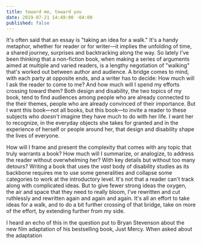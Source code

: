 ```yaml
---
title: toward me, toward you
date: 2019-07-21 14:49:00 -04:00
published: false
---
```


It's often said that an essay is "taking an idea for a walk." It's a handy metaphor, whether for reader or for writer—it implies the unfolding of time, a shared journey, surprises and backtracking along the way. So lately I've been thinking that a non-fiction book, when making a series of arguments aimed at multiple and varied readers, is a lengthy negotiation of "walking" that's worked out between author and audience. A bridge comes to mind, with each party at opposite ends, and a writer has to decide: How much will I ask the reader to come to me? And how much will I spend my efforts crossing toward them? Both design and disability, the two topics of my book, tend to find audiences among people who are already connected to the their themes, people who are already convinced of their importance. But I want this book—not all books, but this book—to invite a reader to these subjects who *doesn't* imagine they have much to do with her life. I want her to recognize, in the everyday objects she takes for granted and in the experience of herself or people around her, that design and disability shape the lives of everyone.

How will I frame and present the complexity that comes with any topic that truly warrants a book? How much will I summarize, or analogize, to address the reader without overwhelming her? With key details but without too many detours? Writing a book that uses the *vast* body of disability studies as its backbone requires me to use some generalities and collapse some categories to work at the introductory level. It's not that a reader can't track along with complicated ideas. But to give fewer strong ideas the oxygen, the air and space that they need to really bloom, I've rewritten and cut ruthlessly and rewritten again and again and again. It's all an effort to take ideas for a walk, and to do a bit further crossing of that bridge, take on more of the effort, by extending further from my side.

I heard an echo of this in the question put to Bryan Stevenson about the new film adaptation of his bestselling book, Just Mercy. When asked about the adaptation